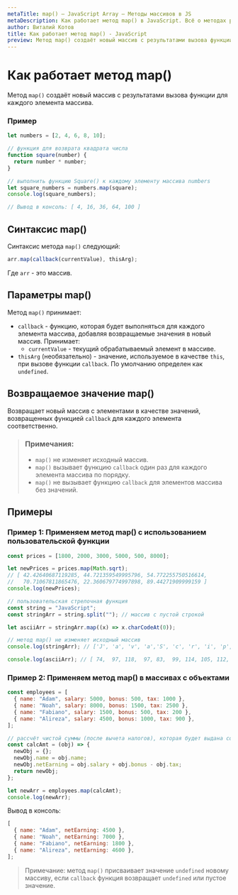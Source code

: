 ```yaml
---
metaTitle: map() – JavaScript Array – Методы массивов в JS
metaDescription: Как работает метод map() в JavaScript. Всё о методах работы с массивами в JavaScript | База знаний PurpleSchool
author: Виталий Котов
title: Как работает метод map() - JavaScript
preview: Метод map() создаёт новый массив с результатами вызова функции для каждого элемента массива...
---
```


# Как работает метод map()

Метод `map()` создаёт новый массив с результатами вызова функции для каждого элемента массива.

### Пример

```javascript
let numbers = [2, 4, 6, 8, 10];

// функция для возврата квадрата числа
function square(number) {
  return number * number;
}

// выполнить функцию Square() к каждому элементу массива numbers
let square_numbers = numbers.map(square);
console.log(square_numbers);

// Вывод в консоль: [ 4, 16, 36, 64, 100 ]
```

## Синтаксис map()

Синтаксис метода `map()` следующий:

```javascript
arr.map(callback(currentValue), thisArg);
```

Где `arr` - это массив.

## Параметры map()

Метод `map()` принимает:

- `callback` - функцию, которая будет выполняться для каждого элемента массива, добавляя возвращаемые значения в новый массив. Принимает:
  - `currentValue` - текущий обрабатываемый элемент в массиве.
- `thisArg` (необязательно) - значение, используемое в качестве `this`, при вызове функции `callback`. По умолчанию определен как `undefined`.

## Возвращаемое значение map()

Возвращает новый массив с элементами в качестве значений, возвращенных функцией `callback` для каждого элемента соответственно.

> ### Примечания:
>
> - `map()` не изменяет исходный массив.
> - `map()` вызывает функцию `callback` один раз для каждого элемента массива по порядку.
> - `map()` не вызывает функцию `callback` для элементов массива без значений.

## Примеры

### Пример 1: Применяем метод map() с использованием пользовательской функции

```javascript
const prices = [1800, 2000, 3000, 5000, 500, 8000];

let newPrices = prices.map(Math.sqrt);
// [ 42.42640687119285, 44.721359549995796, 54.772255750516614,
//   70.71067811865476, 22.360679774997898, 89.44271909999159 ]
console.log(newPrices);

// пользовательская стрелочная функция
const string = "JavaScript";
const stringArr = string.split(""); // массив с пустой строкой

let asciiArr = stringArr.map((x) => x.charCodeAt(0));

// метод map() не изменяет исходный массив
console.log(stringArr); // ['J', 'a', 'v', 'a','S', 'c', 'r', 'i', 'p', 't']

console.log(asciiArr); // [ 74,  97, 118,  97, 83,  99, 114, 105, 112, 116 ]
```

### Пример 2: Применяем метод map() в массивах с объектами

```javascript
const employees = [
  { name: "Adam", salary: 5000, bonus: 500, tax: 1000 },
  { name: "Noah", salary: 8000, bonus: 1500, tax: 2500 },
  { name: "Fabiano", salary: 1500, bonus: 500, tax: 200 },
  { name: "Alireza", salary: 4500, bonus: 1000, tax: 900 },
];

// рассчёт чистой суммы (после вычета налогов), которая будет выдана сотрудникам
const calcAmt = (obj) => {
  newObj = {};
  newObj.name = obj.name;
  newObj.netEarning = obj.salary + obj.bonus - obj.tax;
  return newObj;
};

let newArr = employees.map(calcAmt);
console.log(newArr);
```

Вывод в консоль:

```javascript
[
  { name: "Adam", netEarning: 4500 },
  { name: "Noah", netEarning: 7000 },
  { name: "Fabiano", netEarning: 1800 },
  { name: "Alireza", netEarning: 4600 },
];
```

> Примечание: метод `map()` присваивает значение `undefined` новому массиву, если `callback` функция возвращает `undefined` или пустое значение.
